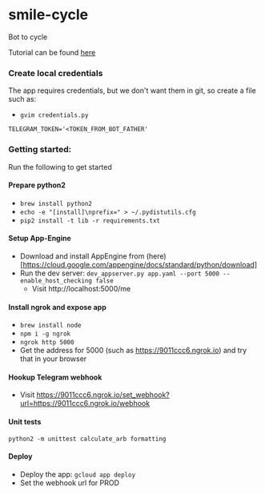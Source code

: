 # smile-cycle
Bot to cycle 

Tutorial can be found [here](https://github.com/yukuku/telebot)

### Create local credentials
The app requires credentials, but we don't want them in git, 
so create a file such as:
- `gvim credentials.py`

```
TELEGRAM_TOKEN='<TOKEN_FROM_BOT_FATHER'
```

### Getting started:
Run the following to get started

#### Prepare python2
- `brew install python2`
- `echo -e "[install]\nprefix=" > ~/.pydistutils.cfg`
- `pip2 install -t lib -r requirements.txt`

#### Setup App-Engine
- Download and install AppEngine from (here)[https://cloud.google.com/appengine/docs/standard/python/download]
- Run the dev server: `dev_appserver.py app.yaml --port 5000 --enable_host_checking false`
  - Visit http://localhost:5000/me

#### Install ngrok and expose app 
- `brew install node`
- `npm i -g ngrok`
- `ngrok http 5000`
- Get the address for 5000 (such as https://9011ccc6.ngrok.io) and try that in your browser

#### Hookup Telegram webhook
- Visit https://9011ccc6.ngrok.io/set_webhook?url=https://9011ccc6.ngrok.io/webhook

#### Unit tests
```
python2 -m unittest calculate_arb formatting 
```

#### Deploy
- Deploy the app: `gcloud app deploy` 
- Set the webhook url for PROD
